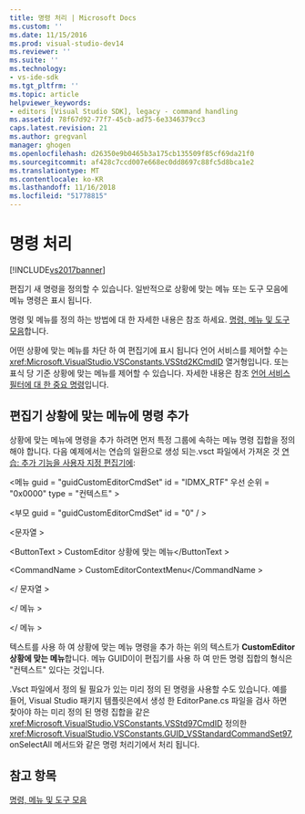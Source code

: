 ```yaml
---
title: 명령 처리 | Microsoft Docs
ms.custom: ''
ms.date: 11/15/2016
ms.prod: visual-studio-dev14
ms.reviewer: ''
ms.suite: ''
ms.technology:
- vs-ide-sdk
ms.tgt_pltfrm: ''
ms.topic: article
helpviewer_keywords:
- editors [Visual Studio SDK], legacy - command handling
ms.assetid: 78f67d92-77f7-45cb-ad75-6e3346379cc3
caps.latest.revision: 21
ms.author: gregvanl
manager: ghogen
ms.openlocfilehash: d26350e9b0465b3a175cb135509f85cf69da21f0
ms.sourcegitcommit: af428c7ccd007e668ec0dd8697c88fc5d8bca1e2
ms.translationtype: MT
ms.contentlocale: ko-KR
ms.lasthandoff: 11/16/2018
ms.locfileid: "51778815"
---
```

# <a name="command-handling"></a>명령 처리
[!INCLUDE[vs2017banner](../includes/vs2017banner.md)]

편집기 새 명령을 정의할 수 있습니다. 일반적으로 상황에 맞는 메뉴 또는 도구 모음에 메뉴 명령은 표시 됩니다.  
  
 명령 및 메뉴를 정의 하는 방법에 대 한 자세한 내용은 참조 하세요. [명령, 메뉴 및 도구 모음](../extensibility/internals/commands-menus-and-toolbars.md)합니다.  
  
 어떤 상황에 맞는 메뉴를 차단 하 여 편집기에 표시 됩니다 언어 서비스를 제어할 수는 <xref:Microsoft.VisualStudio.VSConstants.VSStd2KCmdID> 열거형입니다. 또는 표식 당 기준 상황에 맞는 메뉴를 제어할 수 있습니다. 자세한 내용은 참조 [언어 서비스 필터에 대 한 중요 명령](../extensibility/internals/important-commands-for-language-service-filters.md)입니다.  
  
## <a name="adding-commands-to-the-editor-context-menu"></a>편집기 상황에 맞는 메뉴에 명령 추가  
 상황에 맞는 메뉴에 명령을 추가 하려면 먼저 특정 그룹에 속하는 메뉴 명령 집합을 정의 해야 합니다. 다음 예제에서는 연습의 일환으로 생성 되는.vsct 파일에서 가져온 것 [연습: 추가 기능을 사용자 지정 편집기에](../extensibility/walkthrough-adding-features-to-a-custom-editor.md):  
  
 \<메뉴 guid = "guidCustomEditorCmdSet" id = "IDMX_RTF" 우선 순위 = "0x0000" type = "컨텍스트" >  
  
 \<부모 guid = "guidCustomEditorCmdSet" id = "0" / >  
  
 \<문자열 >  
  
 \<ButtonText > CustomEditor 상황에 맞는 메뉴\</ButtonText >  
  
 \<CommandName > CustomEditorContextMenu\</CommandName >  
  
 \</ 문자열 >  
  
 \</ 메뉴 >  
  
 \</ 메뉴 >  
  
 텍스트를 사용 하 여 상황에 맞는 메뉴 명령을 추가 하는 위의 텍스트가 **CustomEditor 상황에 맞는 메뉴**합니다. 메뉴 GUID이이 편집기를 사용 하 여 만든 명령 집합의 형식은 "컨텍스트" 있다는 것입니다.  
  
 .Vsct 파일에서 정의 될 필요가 있는 미리 정의 된 명령을 사용할 수도 있습니다. 예를 들어, Visual Studio 패키지 템플릿은에서 생성 한 EditorPane.cs 파일을 검사 하면 찾아야 하는 미리 정의 된 명령 집합을 같은 <xref:Microsoft.VisualStudio.VSConstants.VSStd97CmdID> 정의한 <xref:Microsoft.VisualStudio.VSConstants.GUID_VSStandardCommandSet97>, onSelectAll 메서드와 같은 명령 처리기에서 처리 됩니다.  
  
## <a name="see-also"></a>참고 항목  
 [명령, 메뉴 및 도구 모음](../extensibility/internals/commands-menus-and-toolbars.md)

